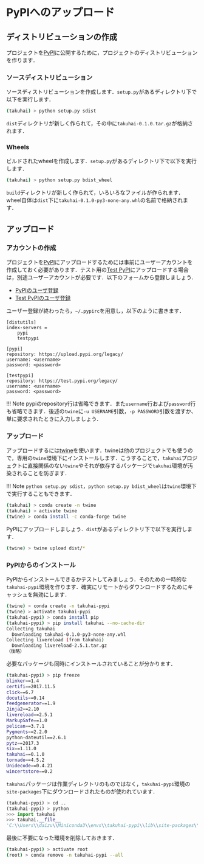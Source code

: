 # PyPIへのアップロード

## ディストリビューションの作成

プロジェクトを[PyPI](https://pypi.python.org/pypi)に公開するために，プロジェクトのディストリビューションを作ります．

### ソースディストリビューション

ソースディストリビューションを作成します．`setup.py`があるディレクトリ下で以下を実行します．

```bash
(takuhai) > python setup.py sdist
```

`dist`ディレクトリが新しく作られて，その中に`takuhai-0.1.0.tar.gz`が格納されます．

### Wheels

ビルドされたwheelを作成します．`setup.py`があるディレクトリ下で以下を実行します．

```bash
(takuhai) > python setup.py bdist_wheel
```

`build`ディレクトリが新しく作られて，いろいろなファイルが作られます．wheel自体は`dist`下に`takuhai-0.1.0-py3-none-any.whl`の名前で格納されます．

## アップロード

### アカウントの作成

プロジェクトを[PyPI](https://pypi.python.org/pypi)にアップロードするためには事前にユーザーアカウントを作成しておく必要があります．テスト用の[Test PyPI](https://testpypi.python.org/pypi)にアップロードする場合は，別途ユーザーアカウントが必要です．以下のフォームから登録しましょう．

* [PyPIのユーザ登録](https://pypi.python.org/pypi?%3Aaction=register_form)
* [Test PyPIのユーザ登録](https://testpypi.python.org/pypi?%3Aaction=register_form)

ユーザー登録が終わったら，`~/.pypirc`を用意し，以下のように書きます．

```
[distutils]
index-servers =
    pypi
    testpypi

[pypi]
repository: https://upload.pypi.org/legacy/
username: <username>
password: <password>

[testpypi]
repository: https://test.pypi.org/legacy/
username: <username>
password: <password>
```


!!! Note
    pypiのrepository行は省略できます．また`username`行および`password`行も省略できます．後述の`twine`に`-u USERNAME`引数，`-p PASSWORD`引数を渡すか、単に要求されたときに入力しましょう．

### アップロード

アップロードするには[twine](https://github.com/pypa/twine)を使います．twineは他のプロジェクトでも使うので，専用の`twine`環境下にインストールします．こうすることで，`takuhai`プロジェクトに直接関係のない`twine`やそれが依存するパッケージで`takuhai`環境が汚染されることを防ぎます．

!!! Note
    `python setup.py sdist`，`python setup.py bdist_wheel`は`twine`環境下で実行することもできます．


```bash
(takuhai) > conda create -n twine
(takuhai) > activate twine
(twine) > conda install -c conda-forge twine
```

PyPIにアップロードしましょう．`dist`があるディレクトリ下で以下を実行します．

```bash
(twine) > twine upload dist/*
```

### PyPIからのインストール

PyPIからインストールできるかテストしてみましょう．そのための一時的な`takuhai-pypi`環境を作ります．確実にリモートからダウンロードするためにキャッシュを無効にします．

```bash
(twine) > conda create -n takuhai-pypi
(twine) > activate takuhai-pypi
(takuhai-pypi) > conda install pip
(takuhai-pypi) > pip install takuhai --no-cache-dir
Collecting takuhai
  Downloading takuhai-0.1.0-py3-none-any.whl
Collecting livereload (from takuhai)
  Downloading livereload-2.5.1.tar.gz
（後略）
```

必要なパッケージも同時にインストールされていることが分かります．

```bash
(takuhai-pypi) > pip freeze
blinker==1.4
certifi==2017.11.5
click==6.7
docutils==0.14
feedgenerator==1.9
Jinja2==2.10
livereload==2.5.1
MarkupSafe==1.0
pelican==3.7.1
Pygments==2.2.0
python-dateutil==2.6.1
pytz==2017.3
six==1.11.0
takuhai==0.1.0
tornado==4.5.2
Unidecode==0.4.21
wincertstore==0.2
```

`takuhai`パッケージは作業ディレクトリのものではなく，`takuhai-pypi`環境の`site-packages`下にダウンロードされたものが使われています．

```python
(takuhai-pypi) > cd ..
(takuhai-pypi) > python
>>> import takuhai
>>> takuhai.__file__
'C:\\Users\\daizu\\Miniconda3\\envs\\takuhai-pypi\\lib\\site-packages\\takuhai\\__init__.py'
```

最後に不要になった環境を削除しておきます．

```bash
(takuhai-pypi) > activate root
(root) > conda remove -n takuhai-pypi --all
```
